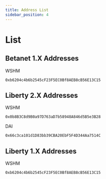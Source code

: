 ```yaml
---
title: Address List
sidebar_position: 4
---
```


# List

## Betanet 1.X Addresses

WSHM

    0xb6204c4b6b2545cF23F5EC0Bf8AEB8cB56E13C15

## Liberty 2.X Addresses

WSHM

    0x0b8B3C8d9B0a97D763aD7b58948A846d5B5e3B28

DAI

    0x66c3ca101d1D83bb39CBA20EbF5F4D344Aa7514C

## Liberty 1.X Addresses

WSHM

    0xb6204c4b6b2545cF23F5EC0Bf8AEB8cB56E13C15